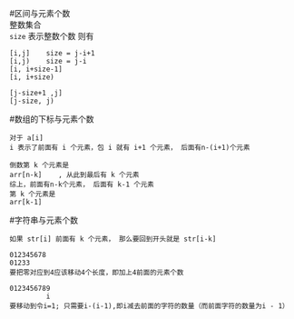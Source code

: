 #区间与元素个数  
整数集合  
`size` 表示整数个数
则有

	[i,j]    size = j-i+1
	[i,j)    size = j-i
	[i, i+size-1]  
	[i, i+size)

	[j-size+1 ,j]
	[j-size, j)


#数组的下标与元素个数

	对于 a[i] 
	i 表示了前面有 i 个元素，包 i 就有 i+1 个元素， 后面有n-(i+1)个元素

	倒数第 k 个元素是
	arr[n-k]    , 从此到最后有 k 个元素
	综上，前面有n-k个元素， 后面有 k-1 个元素
	第 k 个元素是	
	arr[k-1]

#字符串与元素个数

	如果 str[i] 前面有 k 个元素， 那么要回到开头就是 str[i-k]

	012345678
	01233
	要把零对应到4应该移动4个长度，即加上4前面的元素个数

	0123456789
	         i
	要移动到令i=1; 只需要i-(i-1),即i减去前面的字符的数量（而前面字符的数量为i - 1）
